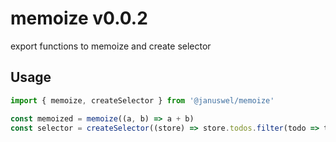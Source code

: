 # memoize v0.0.2

export functions to memoize and create selector

## Usage

```typescript
import { memoize, createSelector } from '@januswel/memoize'

const memoized = memoize((a, b) => a + b)
const selector = createSelector((store) => store.todos.filter(todo => todo.isCompleted).length, ['todos'])
```
